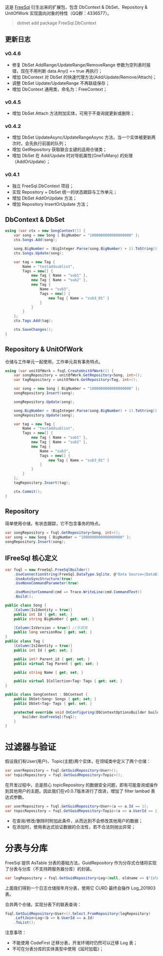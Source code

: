 这是 [FreeSql](https://github.com/2881099/FreeSql) 衍生出来的扩展包，包含 DbContext & DbSet、Repository & UnitOfWork 实现面向对象的特性（QQ群：4336577）。

> dotnet add package FreeSql.DbContext

## 更新日志

### v0.4.6

- 修复 DbSet AddRange/UpdateRange/RemoveRange 参数为空列表时报错，现在不用判断 data.Any() == true 再执行；
- 增加 DbContext 对 DbSet 的快速代理方法(Add/Update/Remove/Attach)；
- 调整 DbSet Update/UpdateRange 不再联级保存；
- 增加 DbContext 通用类，命名为：FreeContext；

### v0.4.5

- 增加 DbSet Attach 方法附加实体，可用于不查询就更新或删除；

### v0.4.2

- 增加 DbSet UpdateAsync/UpdateRangeAsync 方法，当一个实体被更新两次时，会先执行前面的队列；
- 增加 GetRepository 获取联合主键的适用仓储类；
- 增加 DbSet 在 Add/Update 时对导航属性(OneToMany) 的处理（AddOrUpdate）；

### v0.4.1
- 独立 FreeSql.DbContext 项目；
- 实现 Repository + DbSet 统一的状态跟踪与工作单元；
- 增加 DbSet AddOrUpdate 方法；
- 增加 Repository InsertOrUpdate 方法；

## DbContext & DbSet

```csharp
using (var ctx = new SongContext()) {
    var song = new Song { BigNumber = "1000000000000000000" };
    ctx.Songs.Add(song);

    song.BigNumber = (BigInteger.Parse(song.BigNumber) + 1).ToString();
    ctx.Songs.Update(song);

    var tag = new Tag {
        Name = "testaddsublist",
        Tags = new[] {
            new Tag { Name = "sub1" },
            new Tag { Name = "sub2" },
            new Tag {
                Name = "sub3",
                Tags = new[] {
                    new Tag { Name = "sub3_01" }
                }
            }
        }
    };
    ctx.Tags.Add(tag);

    ctx.SaveChanges();
}
```

## Repository & UnitOfWork

仓储与工作单元一起使用，工作单元具有事务特点。

```csharp
using (var unitOfWork = fsql.CreateUnitOfWork()) {
    var songRepository = unitOfWork.GetRepository<Song, int>();
    var tagRepository = unitOfWork.GetRepository<Tag, int>();

    var song = new Song { BigNumber = "1000000000000000000" };
    songRepository.Insert(song);

    songRepository.Update(song);

    song.BigNumber = (BigInteger.Parse(song.BigNumber) + 1).ToString();
    songRepository.Update(song);

    var tag = new Tag {
        Name = "testaddsublist",
        Tags = new[] {
            new Tag { Name = "sub1" },
            new Tag { Name = "sub2" },
            new Tag {
                Name = "sub3",
                Tags = new[] {
                    new Tag { Name = "sub3_01" }
                }
            }
        }
    };
    tagRepository.Insert(tag);

    ctx.Commit();
}
```

## Repository

简单使用仓储，有状态跟踪，它不包含事务的特点。

```csharp
var songRepository = fsql.GetRepository<Song, int>();
var song = new Song { BigNumber = "1000000000000000000" };
songRepository.Insert(song);
```

## IFreeSql 核心定义

```csharp
var fsql = new FreeSql.FreeSqlBuilder()
    .UseConnectionString(FreeSql.DataType.Sqlite, @"Data Source=|DataDirectory|\dd2.db;Pooling=true;Max Pool Size=10")
    .UseAutoSyncStructure(true)
    .UseNoneCommandParameter(true)

    .UseMonitorCommand(cmd => Trace.WriteLine(cmd.CommandText))
    .Build();

public class Song {
    [Column(IsIdentity = true)]
    public int Id { get; set; }
    public string BigNumber { get; set; }

    [Column(IsVersion = true)] //乐观锁
    public long versionRow { get; set; }
}
public class Tag {
    [Column(IsIdentity = true)]
    public int Id { get; set; }

    public int? Parent_id { get; set; }
    public virtual Tag Parent { get; set; }

    public string Name { get; set; }

    public virtual ICollection<Tag> Tags { get; set; }
}

public class SongContext : DbContext {
    public DbSet<Song> Songs { get; set; }
    public DbSet<Tag> Tags { get; set; }

    protected override void OnConfiguring(DbContextOptionsBuilder builder) {
        builder.UseFreeSql(fsql);
    }
}
```

# 过滤器与验证

假设我们有User(用户)、Topic(主题)两个实体，在领域类中定义了两个仓储：

```csharp
var userRepository = fsql.GetGuidRepository<User>();
var topicRepository = fsql.GetGuidRepository<Topic>();
```

在开发过程中，总是担心 topicRepository 的数据安全问题，即有可能查询或操作到其他用户的主题。因此我们在v0.0.7版本进行了改进，增加了 filter lambad 表达式参数。

```csharp
var userRepository = fsql.GetGuidRepository<User>(a => a.Id == 1);
var topicRepository = fsql.GetGuidRepository<Topic>(a => a.UserId == 1);
```

* 在查询/修改/删除时附加此条件，从而达到不会修改其他用户的数据；
* 在添加时，使用表达式验证数据的合法性，若不合法则抛出异常；

# 分表与分库

FreeSql 提供 AsTable 分表的基础方法，GuidRepository 作为分存式仓储将实现了分表与分库（不支持跨服务器分库）的封装。

```csharp
var logRepository = fsql.GetGuidRepository<Log>(null, oldname => $"{oldname}_{DateTime.Now.ToString("YYYYMM")}");
```

上面我们得到一个日志仓储按年月分表，使用它 CURD 最终会操作 Log_201903 表。

合并两个仓储，实现分表下的联表查询：

```csharp
fsql.GetGuidRepository<User>().Select.FromRepository(logRepository)
    .LeftJoin<Log>(b => b.UserId == a.Id)
    .ToList();
```

注意事项：

* 不能使用 CodeFirst 迁移分表，开发环境时仍然可以迁移 Log 表；
* 不可在分表分库的实体类型中使用《延时加载》；
